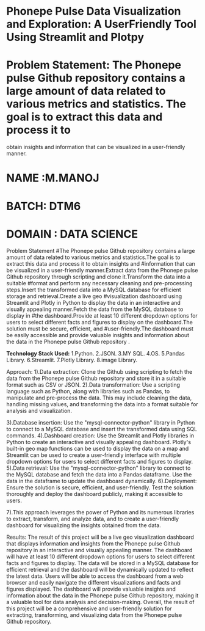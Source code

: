 # Phonepe Pulse Data Visualization and Exploration: A UserFriendly Tool Using Streamlit and Plotpy

# Problem Statement: The Phonepe pulse Github repository contains a large amount of data related to various metrics and statistics. The goal is to extract this data and process it to 
 obtain insights and information that can be visualized in a user-friendly manner.

# NAME :M.MANOJ

# BATCH: DTM6

# DOMAIN : DATA SCIENCE

 Problem Statement
#The Phonepe pulse Github repository contains a large amount of data related to various metrics and statistics.The goal is to extract this data and process it to obtain insights and     #information that can be visualized in a user-friendly manner.Extract data from the Phonepe pulse Github repository through scripting and clone it.Transform the data into a suitable     #format and perform any necessary cleaning and pre-processing steps.Insert the transformed data into a MySQL database for efficient storage and retrieval.Create a live geo    #visualization  dashboard using Streamlit and Plotly in Python to display the data in an interactive and visually appealing manner.Fetch the data from the MySQL database to display in #the  dashboard.Provide at least 10 different dropdown options for users to select different facts and figures to display on the dashboard.The solution must be secure, efficient, and #user-friendly.The dashboard must be easily accessible and provide valuable insights and information about the data in the Phonepe pulse Github repository
     .
     
**Technology Stack Used:**
1.Python.
2.JSON.
3.MY SQL.
4.OS.
5.Pandas Library.
6.Streamlit.
7.Plotly Library.
8.image Library.

Approach:
1).Data extraction: Clone the Github using scripting to fetch the data from the Phonepe pulse Github repository and store it in a suitable format such as CSV or JSON.
2).Data transformation: Use a scripting language such as Python, along with libraries such as Pandas, to manipulate and pre-process the data. This may include cleaning the data, handling missing values, and transforming the data into a format suitable for analysis and visualization.

3).Database insertion: Use the "mysql-connector-python" library in Python to connect to a MySQL database and insert the transformed data using SQL commands.
4).Dashboard creation: Use the Streamlit and Plotly libraries in Python to create an interactive and visually appealing dashboard. Plotly's built-in geo map functions can be used to display the data on a map and Streamlit can be used to create a user-friendly interface with multiple dropdown options for users to select different facts and figures to display.
5).Data retrieval: Use the "mysql-connector-python" library to connect to the MySQL database and fetch the data into a Pandas dataframe. Use the data in the dataframe to update the dashboard dynamically.
6).Deployment: Ensure the solution is secure, efficient, and user-friendly. Test the solution thoroughly and deploy the dashboard publicly, making it accessible to users.

7).This approach leverages the power of Python and its numerous libraries to extract, transform, and analyze data, and to create a user-friendly dashboard for visualizing the insights obtained from the data.

Results:
The result of this project will be a live geo visualization dashboard that displays
information and insights from the Phonepe pulse Github repository in an interactive
and visually appealing manner. The dashboard will have at least 10 different
dropdown options for users to select different facts and figures to display. The data
will be stored in a MySQL database for efficient retrieval and the dashboard will be
dynamically updated to reflect the latest data.
Users will be able to access the dashboard from a web browser and easily navigate
the different visualizations and facts and figures displayed. The dashboard will
provide valuable insights and information about the data in the Phonepe pulse
Github repository, making it a valuable tool for data analysis and decision-making.
Overall, the result of this project will be a comprehensive and user-friendly solution
for extracting, transforming, and visualizing data from the Phonepe pulse Github
repository.
